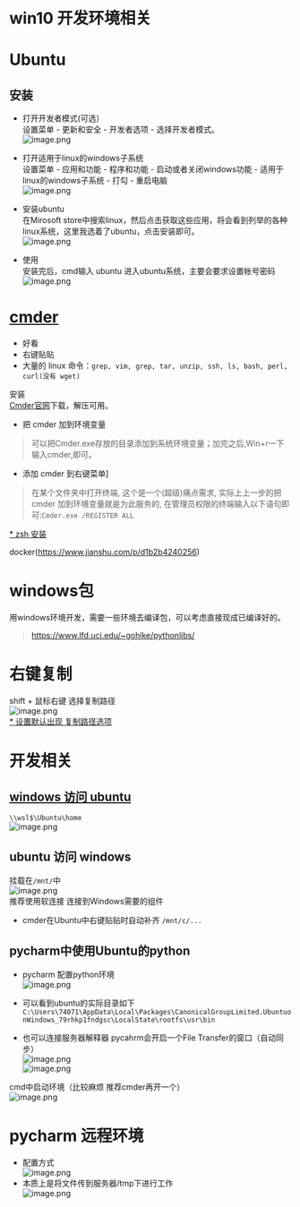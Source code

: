 # win10 开发环境相关  

# Ubuntu     
    
    
    
## 安装    
- 打开开发者模式(可选）    
设置菜单 - 更新和安全 - 开发者选项 - 选择开发者模式。    
![image.png](..\images\7485616-91e47769416b70e5.png)    
    
- 打开适用于linux的windows子系统    
设置菜单 - 应用和功能 - 程序和功能 - 启动或者关闭windows功能 - 适用于linux的windows子系统 - 打勾 - 重启电脑    
![image.png](..\images\7485616-a8c695f9db44e4f3.png)    
    
- 安装ubuntu    
在Mirosoft store中搜索linux，然后点击获取这些应用，将会看到列举的各种linux系统，这里我选着了ubuntu，点击安装即可。    
![image.png](..\images\7485616-838730edbbf8e51b.png)    
    
- 使用    
安装完后，cmd输入 ubuntu 进入ubuntu系统，主要会要求设置帐号密码    
![image.png](..\images\7485616-86c27c340efd2985.png)    
    
# [cmder](https://www.jianshu.com/p/b691b48bcee3)    
- 好看    
- 右键贴贴    
- 大量的 linux 命令：`grep, vim, grep, tar, unzip, ssh, ls, bash, perl, curl(没有 wget) `    
    
安装    
[Cmder官网](http://cmder.net/)下载，解压可用。    
* 把 cmder 加到环境变量    
> 可以把Cmder.exe存放的目录添加到系统环境变量；加完之后,Win+r一下输入cmder,即可。    
    
* 添加 cmder 到右键菜单]    
> 在某个文件夹中打开终端, 这个是一个(超级)痛点需求, 实际上上一步的把 cmder 加到环境变量就是为此服务的, 在管理员权限的终端输入以下语句即可:`Cmder.exe /REGISTER ALL`    
    
    
[* zsh 安装](https://www.jianshu.com/p/7454e05b8a48)    
    
docker(https://www.jianshu.com/p/d1b2b4240256)    
    
# windows包     
用windows环境开发，需要一些环境去编译包，可以考虑直接现成已编译好的。    
> https://www.lfd.uci.edu/~gohlke/pythonlibs/    
    
# 右键复制    
shift + 鼠标右键 选择复制路径    
![image.png](..\images\7485616-154d940d0b03c4b2.png)    
[* 设置默认出现 复制路径选项](https://jingyan.baidu.com/article/fd8044fa08ef155030137a65.html)    
    
# 开发相关    
## [windows 访问 ubuntu](https://www.windows10.pro/access-files-for-windows-subsystem-for-linux/)    
`\\wsl$\Ubuntu\home`    
![image.png](..\images\7485616-50d05ec9026433e1.png)    
    
## ubuntu 访问 windows    
挂载在`/mnt/`中    
![image.png](..\images\7485616-706dad22fede1dd2.png)    
推荐使用软连接 连接到Windows需要的组件    
- cmder在Ubuntu中右键贴贴时自动补齐 `/mnt/c/...`    
    
## pycharm中使用Ubuntu的python    
* pycharm 配置python环境    
![image.png](..\images\7485616-661d4e196c4ebb4c.png)    
    
* 可以看到ubuntu的实际目录如下    
`C:\Users\74071\AppData\Local\Packages\CanonicalGroupLimited.UbuntuonWindows_79rhkp1fndgsc\LocalState\rootfs\usr\bin`    
    
* 也可以连接服务器解释器 pycahrm会开启一个File Transfer的窗口（自动同步）    
![image.png](..\images\7485616-e2f08b35b7a6362f.png)    
![image.png](..\images\7485616-0a04e1ec2e167c21.png)    
    
    
cmd中启动环境（比较麻烦 推荐cmder再开一个）    
![image.png](..\images\7485616-4ce81c594cb3ad82.png)    
    
# pycharm 远程环境    
- 配置方式    
![image.png](..\images\7485616-14be090c0af44263.png)    
- 本质上是将文件传到服务器/tmp下进行工作    
![image.png](..\images\7485616-637631b9731a680c.png)    
    
